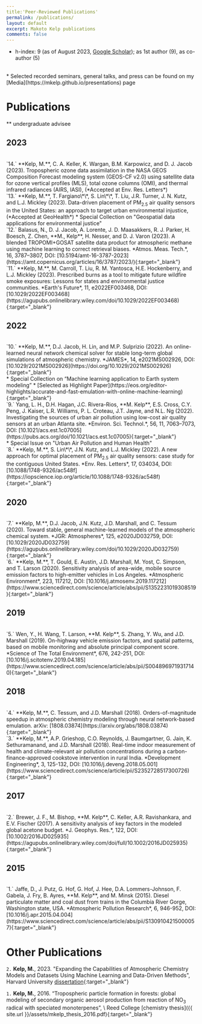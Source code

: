 ```yaml
---
title:'Peer-Reviewed Publications'
permalink: /publications/
layout: default
excerpt: Makoto Kelp publications
comments: false
---
```


* h-index: 9 (as of August 2023, [Google Scholar](https://scholar.google.com/citations?user=jW7E7XAAAAAJ&hl=en)); as 1st author (9), as co-author (5)
<br/>
* Selected recorded seminars, general talks, and press can be found on my [Media](https://mkelp.github.io/presentations) page

<!-- ## Submitted and Under Review -->
<!-- # Publications In-Prep, Submitted, and Under Review -->


# Publications

\*\* undergraduate advisee

## **2023**

<br />
`14.` **Kelp, M.**, C. A. Keller, K. Wargan, B.M. Karpowicz, and D. J. Jacob (2023).  Tropospheric ozone data assimilation in the NASA GEOS Composition Forecast modeling system (GEOS-CF v2.0) using satellite data for ozone vertical profiles (MLS), total ozone columns (OMI), and thermal infrared radiances (AIRS, IASI), (*Accepted at Env. Res. Letters*)

<br />
`13.` **Kelp, M.**, T. Fargiano\*\*, S. Lin\*\*, T. Liu, J.R. Turner, J. N. Kutz, and L.J. Mickley (2023). Data-driven placement of PM<sub>2.5</sub>
air quality sensors in the United States: an approach to target urban environmental injustice, (*Accepted at GeoHealth*)
* Special Collection on "Geospatial data applications for environmental justice"

<br />
`12.` Balasus, N., D. J. Jacob, A. Lorente, J. D. Maasakkers, R. J. Parker, H. Boesch, Z. Chen,  **M., Kelp**, H. Nesser, and D. J. Varon (2023). A blended TROPOMI+GOSAT satellite data product for atmospheric methane using machine learning to correct retrieval biases. *Atmos. Meas. Tech.*, 16, 3787–3807, DOI: [10.5194/amt-16-3787-2023](https://amt.copernicus.org/articles/16/3787/2023/){:target="_blank"}

<br />
`11.` **Kelp, M.**, M. Carroll, T. Liu, R. M. Yantosca, H.E. Hockenberry, and L.J. Mickley (2023). Prescribed burns as a tool to mitigate future wildfire smoke exposures: Lessons for states and environmental justice communities. *Earth's Future*, 11, e2022EF003468, DOI: [10.1029/2022EF003468](https://agupubs.onlinelibrary.wiley.com/doi/10.1029/2022EF003468){:target="_blank"} <br />
<!-- * **Press**: [Press Release](https://seas.harvard.edu/news/2023/06/how-prescribed-burns-could-limit-megafires-california-oregon-and-washington?utm_content=buffer31c4b&utm_medium=social&utm_source=twitter.com&utm_campaign=Buffer%7D%7BPress){:target="_blank"}, [Harvard Gazette](https://news.harvard.edu/gazette/story/2023/06/how-prescribed-burns-could-limit-megafires-in-u-s-west/?utm_source=SilverpopMailing&utm_medium=email&utm_campaign=Daily%20Gazette%2020230615%20(1)%7D%7BHarvard){:target="_blank"}, [KCRA Sacramento](https://www.kcra.com/article/cal-fire-researchers-see-the-proven-benefits-of-controlled-burning/44832195){:target="_blank"}, [CBS Newspath](http://www.newson6.com/story/64b03b31b48d07072d5e2e82/how-to-prevent-wildfire-smoke-scientists-say-more-fires-may-be-the-answer%7D%7BCBS){:target="_blank"}, [Missoulian](https://missoulian.com/news/local/more-fire-could-help-pacific-states/article_6d25a198-0f9d-11ee-a933-3f7779387b91.html){:target="_blank"} -->
<!-- * **Media**: ["Cal Fire, researchers see the proven benefits of controlled burning"](https://www.youtube.com/watch?v=1TgKEtyJghU&ab_channel=KCRA3){:target="_blank"} -->


## **2022**

<br />
`10.` **Kelp, M.**, D.J. Jacob, H. Lin, and M.P. Sulprizio (2022). An online-learned neural network chemical
solver for stable long-term global simulations of atmospheric chemistry. *JAMES*, 14, e2021MS002926, DOI: [10.1029/2021MS002926](https://doi.org/10.1029/2021MS002926){:target="_blank"} <br />
* Special Collection on “Machine learning application to Earth system modeling”
* [Selected as Highlight Paper](https://eos.org/editor-highlights/accurate-and-fast-emulation-with-online-machine-learning){:target="_blank"}
<!-- * **Talks**: [Royal Met. Society Atmospheric Chem. Special Interest Conference](https://youtu.be/AKomky52rPU?t=5561){:target="_blank"}, [NASA GISS](https://www.youtube.com/watch?v=0OK53zXPh5k&ab_channel=NASAGoddardInstituteforSpaceStudies){:target="_blank"} -->

<br>
`9.` Yang, L. H., D.H. Hagan, J.C. Rivera-Rios, **M. Kelp**, E.S. Cross, C.Y. Peng, J. Kaiser, L.R. Williams, P. L. Croteau, J.T. Jayne, and N.L. Ng (2022). Investigating the sources of urban air pollution using low-cost air quality sensors at an urban Atlanta site. *Environ. Sci. Technol.*, 56, 11, 7063–7073, DOI: [10.1021/acs.est.1c07005](https://pubs.acs.org/doi/10.1021/acs.est.1c07005){:target="_blank"} <br />
* Special Issue on "Urban Air Pollution and Human Health"

<br />
`8.` **Kelp, M.**, S. Lin\*\*, J.N. Kutz, and L.J. Mickley (2022). A new approach for optimal placement of PM<sub>2.5</sub>
air quality sensors: case study for the contiguous United States. *Env. Res. Letters*, 17, 034034, DOI: [10.1088/1748-9326/ac548f](https://iopscience.iop.org/article/10.1088/1748-9326/ac548f){:target="_blank"}  
<!-- * **Talk**: [ACCESS XVII](https://youtu.be/kLwQu0Vt2mQ){:target="_blank"} -->

## **2020**
<br />
`7.` **Kelp, M.**, D.J. Jacob, J.N. Kutz, J.D. Marshall, and C. Tessum (2020). Toward stable, general
machine-learned models of the atmospheric chemical system. *JGR: Atmospheres*, 125, e2020JD032759,
DOI: [10.1029/2020JD032759](https://agupubs.onlinelibrary.wiley.com/doi/10.1029/2020JD032759){:target="_blank"}

<br>
`6.` **Kelp, M.**, T. Gould, E. Austin, J.D. Marshall, M. Yost, C. Simpson, and T. Larson (2020).
Sensitivity analysis of area-wide, mobile source emission factors to high-emitter vehicles in Los
Angeles. *Atmospheric Environment*, 223, 117212, DOI: [10.1016/j.atmosenv.2019.117212](https://www.sciencedirect.com/science/article/abs/pii/S1352231019308519){:target="_blank"}

## **2019**

<br>
`5.` Wen, Y., H. Wang, T. Larson, **M. Kelp**, S. Zhang, Y. Wu, and J.D. Marshall (2019). On-highway
vehicle emission factors, and spatial patterns, based on mobile monitoring and absolute principal
component score. *Science of The Total Environment*, 676, 242-251, DOI: [10.1016/j.scitotenv.2019.04.185](https://www.sciencedirect.com/science/article/abs/pii/S0048969719317140){:target="_blank"}

## **2018**

<br>
`4.` **Kelp, M.**, C. Tessum, and J.D. Marshall (2018). Orders-of-magnitude speedup in atmospheric chemistry modeling through neural network-based emulation. arXiv: [1808.03874](https://arxiv.org/abs/1808.03874){:target="_blank"}

<br>
`3.` **Kelp, M.**, A.P. Grieshop, C.O. Reynolds, J. Baumgartner, G. Jain, K. Sethuramanand, and J.D. Marshall (2018). Real-time indoor measurement of health and climate-relevant air pollution concentrations during a carbon-finance-approved cookstove intervention in rural India. *Development Engineering*, 3, 125-132, DOI: [10.1016/j.deveng.2018.05.001](https://www.sciencedirect.com/science/article/pii/S2352728517300726){:target="_blank"}

## **2017**
<br>
`2.`  Brewer, J. F., M. Bishop, **M. Kelp**, C. Keller, A.R. Ravishankara, and E.V. Fischer (2017). A
sensitivity analysis of key factors in the modeled global acetone budget. *J. Geophys. Res.*, 122,
DOI: [10.1002/2016JD025935](https://agupubs.onlinelibrary.wiley.com/doi/full/10.1002/2016JD025935){:target="_blank"}

## **2015**
<br>
`1.`  Jaffe, D., J. Putz, G. Hof, G. Hof, J. Hee, D.A. Lommers-Johnson, F. Gabela, J. Fry, B. Ayres, **M. Kelp**, and M. Minsk (2015).
Diesel particulate matter and coal dust from trains in the Columbia River Gorge, Washington state, USA. *Atmospheric Pollution Research*, 6, 946-952,
DOI: [10.1016/j.apr.2015.04.004](https://www.sciencedirect.com/science/article/abs/pii/S1309104215000057){:target="_blank"}


# Other Publications

`2.` **Kelp, M.**, 2023. "Expanding the Capabilities of Atmospheric Chemistry Models and Datasets Using Machine Learning and Data-Driven Methods", Harvard University [dissertation](https://www.proquest.com/docview/2821571494){:target="_blank"}

`1.` **Kelp, M.**, 2016. “Tropospheric particle formation in forests: global modeling of secondary organic aerosol production from reaction of NO<sub>3</sub> radical with speciated monoterpenes”, \\
Reed College [chemistry thesis]({{ site.url }}/assets/mkelp_thesis_2016.pdf){:target="_blank"}


<!-- # Presentations

[Links to abstracts and posters](https://mkelp.github.io/presentations) -->
